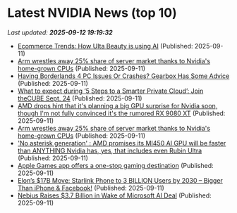 # Latest NVIDIA News (top 10)
_Last updated: **2025-09-12 19:19:32**_

- [Ecommerce Trends: How Ulta Beauty is using AI](https://www.digitalcommerce360.com/2025/09/11/how-ulta-beauty-is-using-ai/) (Published: 2025-09-11)
- [Arm wrestles away 25% share of server market thanks to Nvidia's home-grown CPUs](https://biztoc.com/x/329dc6e4951cd444) (Published: 2025-09-11)
- [Having Borderlands 4 PC Issues Or Crashes? Gearbox Has Some Advice](https://www.gamespot.com/articles/having-borderlands-4-pc-issues-or-crashes-gearbox-has-some-advice/1100-6534674/) (Published: 2025-09-11)
- [What to expect during ‘5 Steps to a Smarter Private Cloud’: Join theCUBE Sept. 24](https://siliconangle.com/2025/09/11/smarter-private-cloud-thecube-dellsmarterprivatecloud/) (Published: 2025-09-11)
- [AMD drops hint that it's planning a big GPU surprise for Nvidia soon, though I'm not fully convinced it's the rumored RX 9080 XT](https://www.techradar.com/computing/gpu/amd-drops-hint-that-its-planning-a-big-gpu-surprise-for-nvidia-soon-though-im-not-fully-convinced-its-the-rumored-rx-9080-xt) (Published: 2025-09-11)
- [Arm wrestles away 25% share of server market thanks to Nvidia's home-grown CPUs](https://www.theregister.com/2025/09/11/nvidias_graceblackwell_drives_arms_cpu/) (Published: 2025-09-11)
- ['No asterisk generation' : AMD promises its MI450 AI GPU will be faster than ANYTHING Nvidia has, yes, that includes even Rubin Ultra](https://www.techradar.com/pro/no-asterisk-generation-amd-promises-its-mi450-ai-gpu-will-be-faster-than-anything-nvidia-has-yes-that-includes-even-rubin-ultra) (Published: 2025-09-11)
- [Apple Games app offers a one-stop gaming destination](https://www.bostonherald.com/2025/09/11/apple-games-app/) (Published: 2025-09-11)
- [Elon’s $17B Move: Starlink Phone to 3 BILLION Users by 2030 – Bigger Than iPhone & Facebook!](https://www.nextbigfuture.com/2025/09/elons-17b-move-starlink-phone-to-3-billion-users-by-2030-bigger-than-iphone-facebook.html) (Published: 2025-09-11)
- [Nebius Raises $3.7 Billion in Wake of Microsoft AI Deal](http://www.pymnts.com/artificial-intelligence-2/2025/nebius-raises-3-7-billion-in-wake-of-microsoft-ai-deal/) (Published: 2025-09-11)
